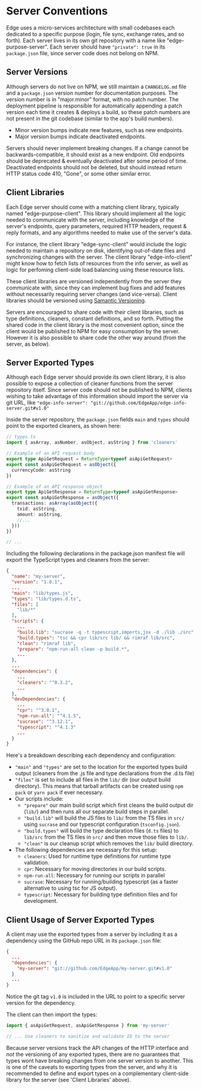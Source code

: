 # Server Conventions

Edge uses a micro-services architecture with small codebases each dedicated to a specific purpose (login, file sync, exchange rates, and so forth). Each server lives in its own git repository with a name like "edge-purpose-server". Each server should have `"private": true` in its `package.json` file, since server code does not belong on NPM.

## Server Versions

Although servers do not live on NPM, we still maintain a `CHANGELOG.md` file and a `package.json` version number for documentation purposes. The version number is in "major.minor" format, with no patch number. The deployment pipeline is responsible for automatically appending a patch version each time it creates & deploys a build, so these patch numbers are not present in the git codebase (similar to the app's build numbers).

* Minor version bumps indicate new features, such as new endpoints.
* Major version bumps indicate deactivated endpoints.

Servers should never implement breaking changes. If a change cannot be backwards-compatible, it should exist as a new endpoint. Old endpoints should be deprecated & eventually deactivated after some period of time. Deactivated endpoints should not be deleted, but should instead return HTTP status code 410, "Gone", or some other similar error.

## Client Libraries

Each Edge server should come with a matching client library, typically named "edge-purpose-client". This library should implement all the logic needed to communicate with the server, including knowledge of the server's endpoints, query parameters, required HTTP headers, request & reply formats, and any algorithms needed to make use of the server's data.

For instance, the client library "edge-sync-client" would include the logic needed to maintain a repository on disk, identifying out-of-date files and synchronizing changes with the server. The client library "edge-info-client" might know how to fetch lists of resources from the info server, as well as logic for perfoming client-side load balancing using these resource lists.

These client libraries are versioned independently from the server they communicate with, since they can implement bug fixes and add features without necessarily requiring server changes (and vice-versa). Client libraries should be versioned using [Samantic Versioning](https://semver.org/).

Servers are encouraged to share code with their client libraries, such as type definitions, cleaners, constant definitions, and so forth. Putting the shared code in the client library is the most convenient option, since the client would be published to NPM for easy consumption by the server. However it is also possible to share code the other way around (from the server, as below).

## Server Exported Types

Although each Edge server should provide its own client library, it is also possible to expose a collection of cleaner functions from the server repository itself. Since server code should not be published to NPM, clients wishing to take advantage of this information should import the server via git URL, like `"edge-info-server": "git://github.com/EdgeApp/edge-info-server.git#v1.0"`

Inside the server repository, the `package.json` fields `main` and `types` should point to the exported cleaners, as shown here:

```ts
// types.ts
import { asArray, asNumber, asObject, asString } from 'cleaners'

// Example of an API request body
export type ApiGetRequest = ReturnType<typeof asApiGetRequest>
export const asApiGetRequest = asObject({
  currencyCode: asString
})

// Example of an API response object
export type ApiGetResponse = ReturnType<typeof asApiGetResponse>
export const asApiGetResponse = asObject({
  transactions: asArray(asObject({
    txid: asString,
    amount: asString,
    //...
  }))
})

// ...
```

Including the following declarations in the package.json manifest file will export the TypeScript types and cleaners from the server:

```json
{
  "name": "my-server",
  "version": "1.0.1",
  ...
  "main": "lib/types.js",
  "types": "lib/types.d.ts",
  "files": [
    "lib/*"
  ],
  "scripts": {
    ...
    "build.lib": "sucrase -q -t typescript,imports,jsx -d ./lib ./src",
    "build.types": "tsc && cpr lib/src lib/ && rimraf lib/src",
    "clean": "rimraf lib",
    "prepare": "npm-run-all clean -p build.*",
    ...
  },
  ...
  "dependencies": {
    ...
    "cleaners": "^0.3.2",
    ...
  },
  "devDependencies": {
    ...
    "cpr": "^3.0.1",
    "npm-run-all": "^4.1.5",
    "sucrase": "^3.12.1",
    "typescript": "^4.1.3"
    ...
  }
}
```

Here's a breakdown describing each dependency and configuration:

* `"main"` and `"types"` are set to the location for the exported types build output (cleaners from the .js file and type declarations from the .d.ts file)
* `"files"` is set to include all files in the `lib/` dir (our output build directory). This means that tarball artifacts can be created using `npm pack` or `yarn pack` if ever necessary.
* Our scripts include:
  * `"prepare"` our main build script which first cleans the build output dir (`lib/`) and then runs all our separate build steps in parallel.
  * `"build.lib"` will build the JS files to `lib/` from the TS files in `src/` using `sucrase` and our typescript configuration (`tsconfig.json`).
  * `"build.types"` will build the type declaration files (`d.ts` files) to `lib/src` from the TS files in `src/` and then move those files to `lib/`.
  * `"clean"` is our cleanup script which removes the `lib/` build directory.
* The following dependencies are necessary for this setup:
  * `cleaners`: Used for runtime type definitions for runtime type validation.
  * `cpr`: Necessary for moving directories in our build scripts.
  * `npm-run-all`: Necessary for running our scripts in parallel
  * `sucrase`: Necessary for running/building typescript (as a faster alternative to using tsc for JS output).
  * `typescript`: Necessary for building type definition files and for development.

## Client Usage of Server Exported Types

A client may use the exported types from a server by including it as a dependency using the GitHub repo URL in its `package.json` file:

```json
{
  ...
  "dependencies": {
    "my-server": "git://github.com/EdgeApp/my-server.git#v1.0"
  }
  ...
}
```

Notice the git tag `v1.0` is included in the URL to point to a specific server version for the dependency.

The client can then import the types:

```ts
import { asApiGetRequest, asApiGetResponse } from 'my-server'

// ... Use cleaners to sanitize and validate IO to the server
```

Because server versions track the API changes of the HTTP interface and _not_ the versioning of any exported types, there are no guarantees that types wont have breaking changes from one server version to another. This is one of the caveats to exporting types from the server, and why it is recommended to define and export types on a complementary client-side library for the server (see 'Client Libraries' above).